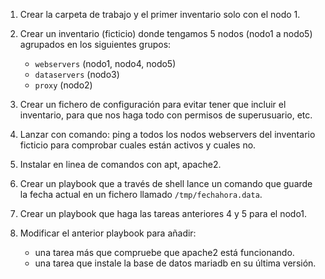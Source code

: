 1. Crear la carpeta de trabajo y el primer inventario solo con el nodo 1.

2. Crear un inventario (ficticio) donde tengamos 5 nodos (nodo1 a nodo5) agrupados en los siguientes grupos:
   - `webservers` (nodo1, nodo4, nodo5)
   - `dataservers` (nodo3)
   - `proxy` (nodo2)

3. Crear un fichero de configuración para evitar tener que incluir el inventario, para que nos haga todo con permisos de superusuario, etc.

4. Lanzar con comando: ping a todos los nodos webservers del inventario ficticio para comprobar cuales están activos y cuales no.

5. Instalar en linea de comandos con apt, apache2.

6. Crear un playbook que a través de shell lance un comando que guarde la fecha actual en un fichero llamado `/tmp/fechahora.data`.

7. Crear un playbook que haga las tareas anteriores 4 y 5 para el nodo1.

8. Modificar el anterior playbook para añadir:
   - una tarea más que compruebe que apache2 está funcionando.
   - una tarea que instale la base de datos mariadb en su última versión.
